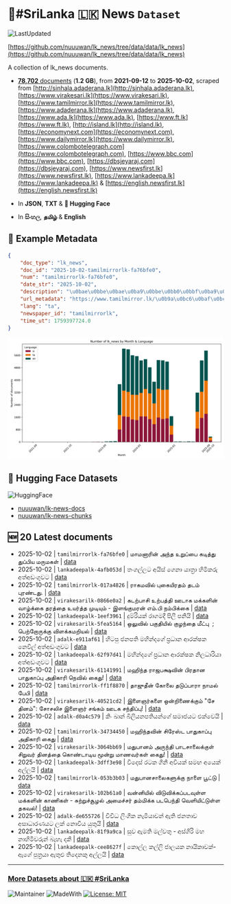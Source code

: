 # 📄#SriLanka 🇱🇰 News `Dataset`

![LastUpdated](https://img.shields.io/badge/last_updated-2025--10--02_15:20:27-green)

[https://github.com/nuuuwan/lk_news/tree/data/data/lk_news](https://github.com/nuuuwan/lk_news/tree/data/data/lk_news)

A collection of lk_news documents.

- [**78,702** documents](https://github.com/nuuuwan/lk_news/tree/data/data/lk_news) (**1.2 GB**), from **2021-09-12** to **2025-10-02**, scraped from [http://sinhala.adaderana.lk](http://sinhala.adaderana.lk), [https://www.virakesari.lk](https://www.virakesari.lk), [https://www.tamilmirror.lk](https://www.tamilmirror.lk), [https://www.adaderana.lk](https://www.adaderana.lk), [https://www.ada.lk](https://www.ada.lk), [https://www.ft.lk](https://www.ft.lk), [http://island.lk](http://island.lk), [https://economynext.com](https://economynext.com), [https://www.dailymirror.lk](https://www.dailymirror.lk), [https://www.colombotelegraph.com](https://www.colombotelegraph.com), [https://www.bbc.com](https://www.bbc.com), [https://dbsjeyaraj.com](https://dbsjeyaraj.com), [https://www.newsfirst.lk](https://www.newsfirst.lk), [https://www.lankadeepa.lk](https://www.lankadeepa.lk) & [https://english.newsfirst.lk](https://english.newsfirst.lk)

- In **JSON**, **TXT** & **🤗 Hugging Face**

- In **සිංහල**, **தமிழ்** & **English**

## 📝 Example Metadata

```json
{
    "doc_type": "lk_news",
    "doc_id": "2025-10-02-tamilmirrorlk-fa76bfe0",
    "num": "tamilmirrorlk-fa76bfe0",
    "date_str": "2025-10-02",
    "description": "\u0bae\u0bbe\u0bae\u0ba9\u0bbe\u0bb0\u0bbf\u0ba9\u0bcd \u0b85\u0ba8\u0bcd\u0ba4 \u0b89\u0bb1\u0bc1\u0baa\u0bcd\u0baa\u0bc8 \u0b95\u0b9f\u0bbf\u0ba4\u0bcd\u0ba4\u0bc1 \u0ba4\u0bc1\u0baa\u0bcd\u0baa\u0bbf\u0baf \u0bae\u0bb0\u0bc1\u0bae\u0b95\u0bb3\u0bcd",
    "url_metadata": "https://www.tamilmirror.lk/\u0b9a\u0bc6\u0baf\u0bcd\u0ba4\u0bbf\u0b95\u0bb3\u0bcd/\u0bae\u0bbe\u0bae\u0ba9\u0bbe\u0bb0\u0bbf\u0ba9\u0bcd-\u0b85\u0ba8\u0bcd\u0ba4-\u0b89\u0bb1\u0bc1\u0baa\u0bcd\u0baa\u0bc8-\u0b95\u0b9f\u0bbf\u0ba4\u0bcd\u0ba4\u0bc1-\u0ba4\u0bc1\u0baa\u0bcd\u0baa\u0bbf\u0baf-\u0bae\u0bb0\u0bc1\u0bae\u0b95\u0bb3\u0bcd/175-365648",
    "lang": "ta",
    "newspaper_id": "tamilmirrorlk",
    "time_ut": 1759397724.0
}
```

![Chart](https://raw.githubusercontent.com/nuuuwan/lk_news/refs/heads/data/data/lk_news/docs_by_month_and_lang.png)

## 🤗 Hugging Face Datasets

![HuggingFace](https://img.shields.io/badge/-HuggingFace-FDEE21?style=for-the-badge&logo=HuggingFace)

- [nuuuwan/lk-news-docs](https://huggingface.co/datasets/nuuuwan/lk-news-docs)
- [nuuuwan/lk-news-chunks](https://huggingface.co/datasets/nuuuwan/lk-news-chunks)

## 🆕 20 Latest documents

- 2025-10-02 | `tamilmirrorlk-fa76bfe0` | மாமனாரின் அந்த உறுப்பை கடித்து துப்பிய மருமகள் | [data](https://github.com/nuuuwan/lk_news/tree/data/data/lk_news/2020s/2025/2025-10-02-tamilmirrorlk-fa76bfe0)
- 2025-10-02 | `lankadeepalk-4afb053d` | තංගල්ලට අයිස් ගෙනා යාත්‍රා හිමිකරු අත්අඩංගුවට | [data](https://github.com/nuuuwan/lk_news/tree/data/data/lk_news/2020s/2025/2025-10-02-lankadeepalk-4afb053d)
- 2025-10-02 | `tamilmirrorlk-017a4826` | ராகமவில் புகையிரதம் தடம் புரண்டது. | [data](https://github.com/nuuuwan/lk_news/tree/data/data/lk_news/2020s/2025/2025-10-02-tamilmirrorlk-017a4826)
- 2025-10-02 | `virakesarilk-0866e0a2` | கடற்பாசி உற்பத்தி ஊடாக மக்களின் வாழ்க்கை தரத்தை உயர்த்த முடியும் - இளங்குமரன் எம்.பி நம்பிக்கை | [data](https://github.com/nuuuwan/lk_news/tree/data/data/lk_news/2020s/2025/2025-10-02-virakesarilk-0866e0a2)
- 2025-10-02 | `lankadeepalk-1eef3961` | දුම්රියක් රාගමදී පිලී පනියි | [data](https://github.com/nuuuwan/lk_news/tree/data/data/lk_news/2020s/2025/2025-10-02-lankadeepalk-1eef3961)
- 2025-10-02 | `virakesarilk-5fea5164` | ஒலுவில் பகுதியில் குழந்தை மீட்பு  ; பெற்றோருக்கு விளக்கமறியல் | [data](https://github.com/nuuuwan/lk_news/tree/data/data/lk_news/2020s/2025/2025-10-02-virakesarilk-5fea5164)
- 2025-10-02 | `adalk-e911af61` | හිටපු ජනපති මහින්දගේ ප්‍රධාන ආරක්ෂක නෙවිල් අත්අඩංගුවට | [data](https://github.com/nuuuwan/lk_news/tree/data/data/lk_news/2020s/2025/2025-10-02-adalk-e911af61)
- 2025-10-02 | `lankadeepalk-62f97d41` | මහින්දගේ ප්‍රධාන ආරක්ෂක නිලධාරියා අත්අඩංගුවට | [data](https://github.com/nuuuwan/lk_news/tree/data/data/lk_news/2020s/2025/2025-10-02-lankadeepalk-62f97d41)
- 2025-10-02 | `virakesarilk-61141991` | மஹிந்த ராஜபக்ஷவின் பிரதான பாதுகாப்பு அதிகாரி நெவில் கைது! | [data](https://github.com/nuuuwan/lk_news/tree/data/data/lk_news/2020s/2025/2025-10-02-virakesarilk-61141991)
- 2025-10-02 | `tamilmirrorlk-ff1f8870` | தாஜுதீன் கோலை தடுப்பாரா நாமல் பேபி | [data](https://github.com/nuuuwan/lk_news/tree/data/data/lk_news/2020s/2025/2025-10-02-tamilmirrorlk-ff1f8870)
- 2025-10-02 | `virakesarilk-40521cd2` | இளைஞர்களை ஒன்றிணைக்கும் "சே தினம்": சோசலிச இளைஞர் சங்கம் ஊடக சந்திப்பு! | [data](https://github.com/nuuuwan/lk_news/tree/data/data/lk_news/2020s/2025/2025-10-02-virakesarilk-40521cd2)
- 2025-10-02 | `adalk-d0a4c579` | කිං ඛාන් බිලියනපතියන්ගේ සමාජයට එක්වෙයි | [data](https://github.com/nuuuwan/lk_news/tree/data/data/lk_news/2020s/2025/2025-10-02-adalk-d0a4c579)
- 2025-10-02 | `tamilmirrorlk-34734450` | மஹிந்தவின் சிரேஸ்ட பாதுகாப்பு அதிகாரி கைது | [data](https://github.com/nuuuwan/lk_news/tree/data/data/lk_news/2020s/2025/2025-10-02-tamilmirrorlk-34734450)
- 2025-10-02 | `virakesarilk-3064bb69` | மதுபானம் அருந்தி பாடசாலைக்குள் சிறுவர் தினத்தை கொண்டாடிய மூன்று மாணவர்கள் கைது! | [data](https://github.com/nuuuwan/lk_news/tree/data/data/lk_news/2020s/2025/2025-10-02-virakesarilk-3064bb69)
- 2025-10-02 | `lankadeepalk-3dff3e98` | විදෙස් රටක  ගිනි අවියක් සමඟ අයෙක් අල්ලයි | [data](https://github.com/nuuuwan/lk_news/tree/data/data/lk_news/2020s/2025/2025-10-02-lankadeepalk-3dff3e98)
- 2025-10-02 | `tamilmirrorlk-053b3b03` | மதுபானசாலைகளுக்கு நாளை பூட்டு | [data](https://github.com/nuuuwan/lk_news/tree/data/data/lk_news/2020s/2025/2025-10-02-tamilmirrorlk-053b3b03)
- 2025-10-02 | `virakesarilk-102b61a0` | வன்னியில் விடுவிக்கப்படவுள்ள மக்களின் காணிகள் - சுற்றுச்சூழல் அமைச்சர் தம்மிக்க படபெந்தி வெளியிட்டுள்ள தகவல்! | [data](https://github.com/nuuuwan/lk_news/tree/data/data/lk_news/2020s/2025/2025-10-02-virakesarilk-102b61a0)
- 2025-10-02 | `adalk-de655726` | විවිධ ලිංගික නැමියාවන් ඇති ජනතාව අසාධාරණයට ලක් නොවිය යුතුයි | [data](https://github.com/nuuuwan/lk_news/tree/data/data/lk_news/2020s/2025/2025-10-02-adalk-de655726)
- 2025-10-02 | `lankadeepalk-81f9a9ca` | සුව ඇමති මල්වතු - අස්ගිරි මහ නාහිමිවරුන් බැහැ දකී | [data](https://github.com/nuuuwan/lk_news/tree/data/data/lk_news/2020s/2025/2025-10-02-lankadeepalk-81f9a9ca)
- 2025-10-02 | `lankadeepalk-cee8627f` | කොල්ල කල්ලි ජාලයක නායිකාවක්-ඇගේ පුත්‍රයා ඇතුළු තිදෙනකු අල්ලයි | [data](https://github.com/nuuuwan/lk_news/tree/data/data/lk_news/2020s/2025/2025-10-02-lankadeepalk-cee8627f)

---

### [More Datasets about 🇱🇰 #SriLanka](https://github.com/nuuuwan/lk_datasets)

![Maintainer](https://img.shields.io/badge/maintainer-nuuuwan-red)
![MadeWith](https://img.shields.io/badge/made_with-python-blue)
[![License: MIT](https://img.shields.io/badge/License-MIT-yellow.svg)](https://opensource.org/licenses/MIT)
